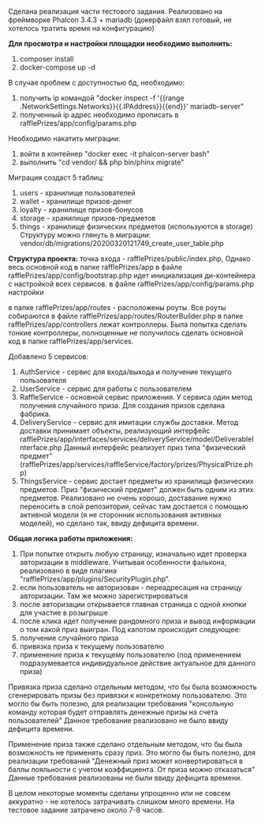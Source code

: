 Сделана реализация части тестового задания. 
Реализовано на фреймворке Phalcon 3.4.3 + mariadb (докерфайл взял готовый, не хотелось тратить время на конфигурацию)

**Для просмотра и настройки площадки необходимо выполнить:**
1) composer install
2) docker-compose up -d

В случае проблем с доступностью бд, необходимо:
1) получить ip командой
"docker inspect -f '{{range .NetworkSettings.Networks}}{{.IPAddress}}{{end}}' mariadb-server"
2) полученный ip адрес необходимо прописать в rafflePrizes/app/config/params.php

Необходимо накатить миграции:
1) войти в контейнер "docker exec -it phalcon-server bash"
2) выполнить "cd vendor/ && php bin/phinx migrate"

Миграция создаст 5 таблиц:
1) users - хранилище пользователей
2) wallet - хранилище призов-денег
3) loyalty - хранилище призов-бонусов
4) storage - хранилище призов-предметов
5) things - хранилище физических предметов (используются в storage)
Структуру можно глянуть в миграции:
vendor/db/migrations/20200320121749_create_user_table.php

**Структура проекта:**
точка входа - rafflePrizes/public/index.php, 
Однако весь основной код в папке rafflePrizes/app
в файле rafflePrizes/app/config/bootstrap.php идет инициализация ди-контейнера с настройкой всех сервисов.
в файле rafflePrizes/app/config/params.php настройки

в папке rafflePrizes/app/routes - расположены роуты. Все роуты собираются в файле rafflePrizes/app/routes/RouterBuilder.php
в папке rafflePrizes/app/controllers лежат контроллеры. Была попытка сделать тонкие контроллеры, полноценные не получилось сделать
основной код в папке rafflePrizes/app/services.

Добавлено 5 сервисов:
1) AuthService - сервис для входа/выхода и получение текущего пользователя
2) UserService - сервис для работы с пользователем
3) RaffleService - основной сервис приложения. У сервиса один метод получения случайного приза. 
Для создания призов сделана фабрика.
4) DeliveryService - сервис для имитации службы доставки. Метод доставки принимает объекты, реализующий интерфейс 
rafflePrizes/app/interfaces/services/deliveryService/model/DeliverableInterface.php
Данный интерфейс реализует приз типа "физический предмет" (rafflePrizes/app/services/raffleService/factory/prizes/PhysicalPrize.php)
5) ThingsService - сервис достает предметы из хранилища физических предметов. Приз "физический предмет" должен быть одним из этих предметов.
Реализовано не очень хорошо, доставание нужно переносить в слой репозитория, сейчас там достается с помощью
активной модели (я не сторонник использования активных моделей), но сделано так, ввиду дефицита времени.

**Общая логика работы приложения:**
1) При попытке открыть любую страницу, изначально идет проверка авторизации в middleware.
Учитывая особенности фалькона, реализовано в виде плагина "rafflePrizes/app/plugins/SecurityPlugin.php".
2) если пользователь не авторизован - переадресация на страницу авторизации. Там же можно зарегистрироваться
3) после авторизации открывается главная страница с одной кнопки для участие в розыгрыше
4) после клика идет получение рандомного приза и вывод информации о том какой приз выигран.
Под капотом происходит следующее:
1) получение случайного приза
2) привязка приза к текущему пользователю 
3) применение приза к текущему пользователю (под применением подразумевается индивидуальное действие актуальное для данного приза)

Привязка приза сделано отдельным методом, что бы была возможность сгенерировать призы без привязки к конкретному пользователю.
Это могло бы быть полезно, для реализации требования "консольную команду которая будет отправлять денежные призы на счета пользователей"
Данное требование реализовано не было ввиду дефицита времени.

Применение приза также сделано отдельным методом, что бы была возможность не применять сразу приз.
Это могло бы быть полезно, для реализации требований "Денежный приз может конвертироваться в баллы лояльности с учетом коэффициента. От приза можно отказаться"
Данные требования реализованы не были ввиду дефицита времени.

В целом некоторые моменты сделаны упрощенно или не совсем аккуратно - не хотелось затрачивать слишком много времени.
На тестовое задание затрачено около 7-8 часов.




